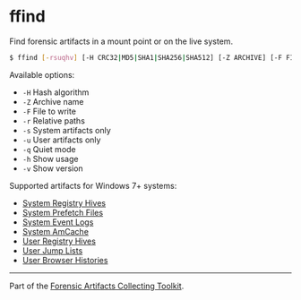 # ffind
Find forensic artifacts in a mount point or on the live system.

```sh
$ ffind [-rsuqhv] [-H CRC32|MD5|SHA1|SHA256|SHA512] [-Z ARCHIVE] [-F FILE] [SYSROOT]
```

Available options:

- `-H` Hash algorithm
- `-Z` Archive name
- `-F` File to write
- `-r` Relative paths
- `-s` System artifacts only
- `-u` User artifacts only
- `-q` Quiet mode
- `-h` Show usage
- `-v` Show version

Supported artifacts for Windows 7+ systems:

- [System Registry Hives](https://forensics.wiki/windows_registry/)
- [System Prefetch Files](https://forensics.wiki/prefetch/)
- [System Event Logs](https://forensics.wiki/windows_event_log_%28evt%29/)
- [System AmCache](https://forensics.wiki/amcache/)
- [User Registry Hives](https://forensics.wiki/windows_registry/)
- [User Jump Lists](https://forensics.wiki/jump_lists/)
- [User Browser Histories](https://forensics.wiki/google_chrome/)

---
Part of the [Forensic Artifacts Collecting Toolkit](../README.md).